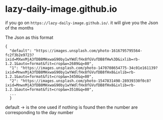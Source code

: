 # lazy-daily-image.github.io


if you go on `https://lazy-daily-image.github.io/`. it will give you the Json of the months

The Json as this format

```
{
  "default": "https://images.unsplash.com/photo-1616795795564-fc2f3b2e9723?ixid=MXwxMjA3fDB8MHxwaG90by1wYWdlfHx8fGVufDB8fHw%3D&ixlib=rb-1.2.1&auto=format&fit=crop&w=2689&q=80",
  "1": "https://images.unsplash.com/photo-1470708654775-34c01e161139?ixid=MnwxMjA3fDB8MHxwaG90by1wYWdlfHx8fGVufDB8fHx8&ixlib=rb-1.2.1&auto=format&fit=crop&w=3450&q=80",
  "2": "https://images.unsplash.com/photo-1547831498-28939330f0c8?ixid=MnwxMjA3fDB8MHxwaG90by1wYWdlfHx8fGVufDB8fHx8&ixlib=rb-1.2.1&auto=format&fit=crop&w=3518&q=80",
  ...
  }
```

default -> is the one used if nothing is found
then the number are corresponding to the day number